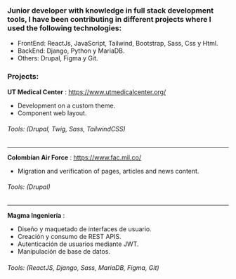 ### Junior developer with knowledge in full stack development tools, I have been contributing in different projects where I used the following technologies:

- FrontEnd: ReactJs, JavaScript, Tailwind, Bootstrap, Sass, Css y Html.
- BackEnd: Django, Python y MariaDB.
- Others: Drupal, Figma y Git.

### Projects:

**UT Medical Center** : https://www.utmedicalcenter.org/
- Development on a custom theme.
- Component web layout.
###### Tools: (Drupal, Twig, Sass, TailwindCSS)
***
**Colombian Air Force** : https://www.fac.mil.co/ 
- Migration and verification of pages, articles and news content.
###### Tools: (Drupal)
***
**Magma Ingeniería** : 
- Diseño y maquetado de interfaces de usuario.
- Creación y consumo de REST APIS.
- Autenticación de usuarios mediante JWT.
- Manipulación de base de datos.
###### Tools: (ReactJS, Django, Sass, MariaDB, Figma, Git)
